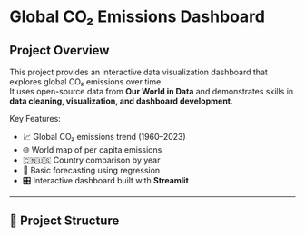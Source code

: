 # Global CO₂ Emissions Dashboard

## Project Overview
This project provides an interactive data visualization dashboard that explores global CO₂ emissions over time.  
It uses open-source data from **Our World in Data** and demonstrates skills in **data cleaning, visualization, and dashboard development**.

Key Features:
- 📈 Global CO₂ emissions trend (1960–2023)
- 🌐 World map of per capita emissions
- 🇨🇳🇺🇸 Country comparison by year
- 🔮 Basic forecasting using regression
- 🎛 Interactive dashboard built with **Streamlit**

---

## 📂 Project Structure

